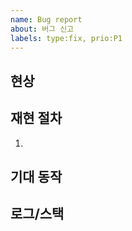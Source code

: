 ```yaml
---
name: Bug report
about: 버그 신고
labels: type:fix, prio:P1
---
```



## 현상


## 재현 절차
1.


## 기대 동작


## 로그/스택